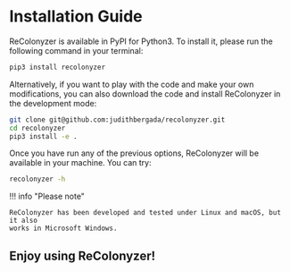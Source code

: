 # Installation Guide

ReColonyzer is available in PyPI for Python3. To install it, please run
the following command in your terminal:

```bash
pip3 install recolonyzer
```

Alternatively, if you want to play with the code and make your own
modifications, you can also download the code and install ReColonyzer in
the development mode:

```bash
git clone git@github.com:judithbergada/recolonyzer.git
cd recolonyzer
pip3 install -e .
```

Once you have run any of the previous options, ReColonyzer will be available
in your machine. You can try:

```bash
recolonyzer -h
```

!!! info "Please note"

    ReColonyzer has been developed and tested under Linux and macOS, but it also
    works in Microsoft Windows.

## Enjoy using ReColonyzer!
